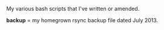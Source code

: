 My various bash scripts that I've written or amended.

**backup** = my homegrown rsync backup file dated July 2013.

